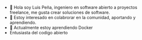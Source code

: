 - 👋 Hola soy Luis Peña, ingeniero en software abierto a proyectos freelance, me gusta crear soluciones de software.
- 👀 Estoy interesado en colabrorar en la comunidad, aportando y aprendiendo.
- 🌱 Actualmente estoy aprendiendo Docker 
- Entusiasta del codigo abierto


<!---
theluisp/theluisp is a ✨ special ✨ repository because its `README.md` (this file) appears on your GitHub profile.
You can click the Preview link to take a look at your changes.
--->
